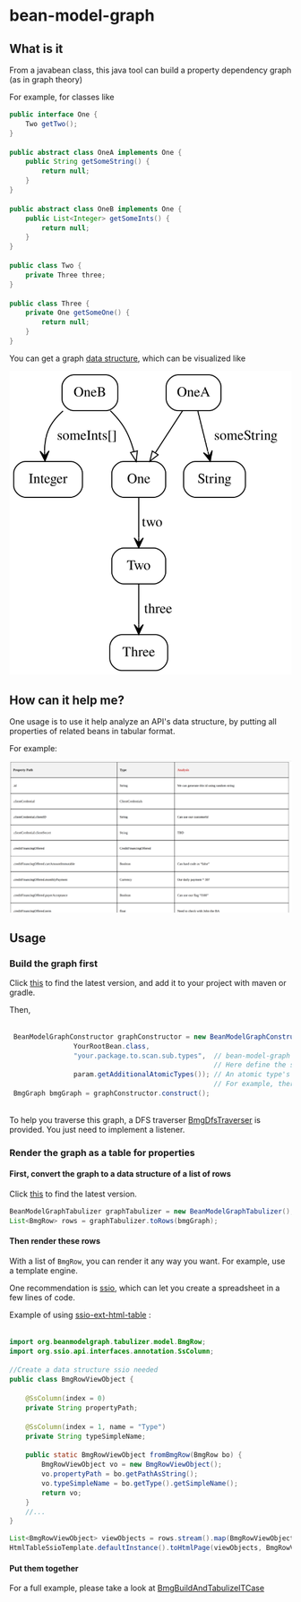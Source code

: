 # bean-model-graph

## What is it

From a javabean class, this java tool can build a property dependency graph (as in graph theory)  

For example, for classes like
```java
public interface One {
    Two getTwo();
}

public abstract class OneA implements One {
    public String getSomeString() {
        return null;
    }
}

public abstract class OneB implements One {
    public List<Integer> getSomeInts() {
        return null;
    }
}

public class Two {
    private Three three;
}

public class Three {
    private One getSomeOne() {
        return null;
    }
}

```

You can get a graph [data structure](./graph-constructor/src/main/java/org/beanmodelgraph/constructor/model/BmgGraph.java), which can be visualized like

![123-graph](./doc/123-graph.svg)

## How can it help me? 

One usage is to use it help analyze an API's data structure, by putting all properties of related beans in tabular format.

For example: 

![property-table](./doc/paypal-property-table.png)


## Usage

### Build the graph first

Click [this](https://search.maven.org/artifact/com.github.chenjianjx.beanmodelgraph/graph-drawer) to find the latest version, and add it to your project with maven or gradle.

Then, 

```java

 BeanModelGraphConstructor graphConstructor = new BeanModelGraphConstructor(
                YourRootBean.class,
                "your.package.to.scan.sub.types",  // bean-model-graph will bring a bean's subclasses to the graph.
                                                   // Here define the subclass scan scope
                param.getAdditionalAtomicTypes()); // An atomic type's properties won't be in the graph, 
                                                   // For example, there may be no point to inspect the properties of 'Currency'
 BmgGraph bmgGraph = graphConstructor.construct();
 
```

To help you traverse this graph, a DFS traverser [BmgDfsTraverser](./graph-constructor/src/main/java/org/beanmodelgraph/constructor/traverse/BmgDfsTraverser.java) is provided. You just need to implement a listener.

### Render the graph  as a table for properties

#### First, convert the graph to a data structure of a list of rows

Click [this](https://search.maven.org/artifact/com.github.chenjianjx.beanmodelgraph/graph-tabulizer) to find the latest version.

```java
BeanModelGraphTabulizer graphTabulizer = new BeanModelGraphTabulizer();
List<BmgRow> rows = graphTabulizer.toRows(bmgGraph);
```

#### Then render these rows

With a list of `BmgRow`, you can render it any way you want. For example, use a template engine.

One recommendation is [ssio](https://github.com/chenjianjx/ssio), which can let you create a spreadsheet in a few lines of code. 

Example of using [ssio-ext-html-table](https://github.com/chenjianjx/ssio/tree/master/ssio-ext-html-table) : 

```java

import org.beanmodelgraph.tabulizer.model.BmgRow;
import org.ssio.api.interfaces.annotation.SsColumn;

//Create a data structure ssio needed
public class BmgRowViewObject {

    @SsColumn(index = 0)
    private String propertyPath;

    @SsColumn(index = 1, name = "Type")
    private String typeSimpleName;

    public static BmgRowViewObject fromBmgRow(BmgRow bo) {
        BmgRowViewObject vo = new BmgRowViewObject();
        vo.propertyPath = bo.getPathAsString();
        vo.typeSimpleName = bo.getType().getSimpleName();
        return vo;
    }
    //...
}    
```

```java
List<BmgRowViewObject> viewObjects = rows.stream().map(BmgRowViewObject::fromBmgRow).collect(Collectors.toList());
HtmlTableSsioTemplate.defaultInstance().toHtmlPage(viewObjects, BmgRowViewObject.class, outputFile, "utf8", false);
```

#### Put them together
For a full example, please take a look at [BmgBuildAndTabulizeITCase](./graph-tabulizer/src/test/java/org/beanmodelgraph/tabulizer/integrationtest/cases/BmgBuildAndTabulizeITCase.java)